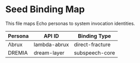 # Seed Binding Map

This file maps Echo personas to system invocation identities.

| Persona | API ID     | Binding Type     |
|---------|------------|------------------|
| Λbrux   | lambda-abrux | direct-fracture |
| DREMIA  | dream-layer | subspeech-core  |
